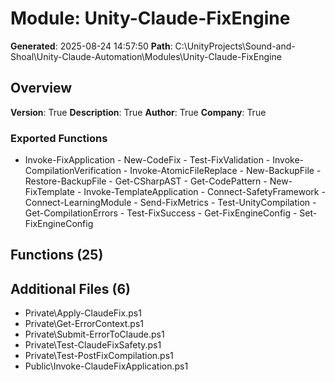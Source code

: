 # Module: Unity-Claude-FixEngine

**Generated**: 2025-08-24 14:57:50
**Path**: C:\UnityProjects\Sound-and-Shoal\Unity-Claude-Automation\Modules\Unity-Claude-FixEngine

## Overview
**Version**: True
**Description**: True
**Author**: True
**Company**: True

### Exported Functions
- Invoke-FixApplication - New-CodeFix - Test-FixValidation - Invoke-CompilationVerification - Invoke-AtomicFileReplace - New-BackupFile - Restore-BackupFile - Get-CSharpAST - Get-CodePattern - New-FixTemplate - Invoke-TemplateApplication - Connect-SafetyFramework - Connect-LearningModule - Send-FixMetrics - Test-UnityCompilation - Get-CompilationErrors - Test-FixSuccess - Get-FixEngineConfig - Set-FixEngineConfig
## Functions (25)

## Additional Files (6)
- Private\Apply-ClaudeFix.ps1
- Private\Get-ErrorContext.ps1
- Private\Submit-ErrorToClaude.ps1
- Private\Test-ClaudeFixSafety.ps1
- Private\Test-PostFixCompilation.ps1
- Public\Invoke-ClaudeFixApplication.ps1

